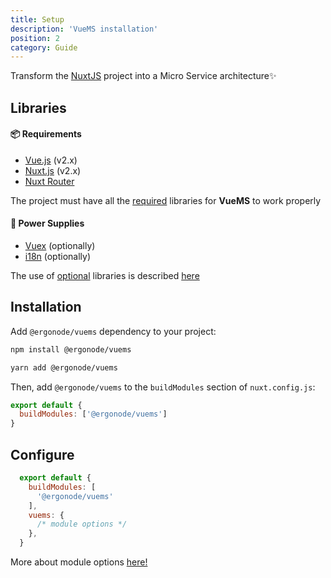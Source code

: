 ```yaml
---
title: Setup
description: 'VueMS installation'
position: 2
category: Guide
---
```


Transform the [NuxtJS][nuxt] project into a Micro Service architecture✨

## Libraries

#### 📦 Requirements

- [Vue.js][vue] (v2.x)
- [Nuxt.js][nuxt] (v2.x)
- [Nuxt Router][router]

<alert type="warning">
  The project must have all the <u>required</u> libraries for <b>VueMS</b> to work properly
</alert>

#### 🚀  Power Supplies
- [Vuex][vuex] (optionally)
- [i18n][i18n] (optionally)

<alert type="info">
  The use of <u>optional</u> libraries is described <a href="/options#vuex">here</a>
</alert>

## Installation

Add `@ergonode/vuems` dependency to your project:

<code-group>
  <code-block label="NPM" active>

  ```bash
  npm install @ergonode/vuems
  ```

  </code-block>
  <code-block label="Yarn">

  ```bash
  yarn add @ergonode/vuems
  ```

  </code-block>
</code-group>

Then, add `@ergonode/vuems` to the `buildModules` section of `nuxt.config.js`:

```javascript [nuxt.config.js]
export default {
  buildModules: ['@ergonode/vuems']
}
```

## Configure

```javascript [nuxt.config.js]
  export default {
    buildModules: [
      '@ergonode/vuems'
    ],
    vuems: {
      /* module options */
    },
  }
```
<alert type="info">
  More about module options <a href="/options">here!</a>
</alert>


[vue]: https://vuejs.org
[nuxt]: https://nuxtjs.org/
[router]: https://github.com/nuxt-community/router-module
[vuex]: http://vuex.vuejs.org
[i18n]: https://i18n.nuxtjs.org/
